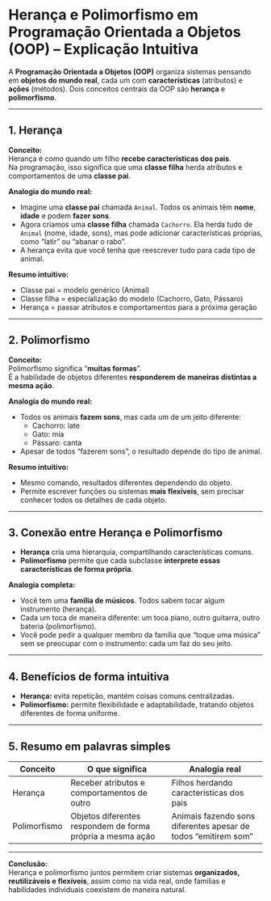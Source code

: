 # Herança e Polimorfismo em Programação Orientada a Objetos (OOP) – Explicação Intuitiva

A **Programação Orientada a Objetos (OOP)** organiza sistemas pensando em **objetos do mundo real**, cada um com **características** (atributos) e **ações** (métodos). Dois conceitos centrais da OOP são **herança** e **polimorfismo**.

---

## 1. Herança

**Conceito:**  
Herança é como quando um filho **recebe características dos pais**.  
Na programação, isso significa que uma **classe filha** herda atributos e comportamentos de uma **classe pai**.

**Analogia do mundo real:**  
- Imagine uma **classe pai** chamada `Animal`. Todos os animais têm **nome**, **idade** e podem **fazer sons**.  
- Agora criamos uma **classe filha** chamada `Cachorro`. Ela herda tudo de `Animal` (nome, idade, sons), mas pode adicionar características próprias, como “latir” ou “abanar o rabo”.  
- A herança evita que você tenha que reescrever tudo para cada tipo de animal.

**Resumo intuitivo:**  
- Classe pai = modelo genérico (Animal)  
- Classe filha = especialização do modelo (Cachorro, Gato, Pássaro)  
- Herança = passar atributos e comportamentos para a próxima geração  

---

## 2. Polimorfismo

**Conceito:**  
Polimorfismo significa “**muitas formas**”.  
É a habilidade de objetos diferentes **responderem de maneiras distintas a mesma ação**.

**Analogia do mundo real:**  
- Todos os animais **fazem sons**, mas cada um de um jeito diferente:  
  - Cachorro: late  
  - Gato: mia  
  - Pássaro: canta  
- Apesar de todos “fazerem sons”, o resultado depende do tipo de animal.  

**Resumo intuitivo:**  
- Mesmo comando, resultados diferentes dependendo do objeto.  
- Permite escrever funções ou sistemas **mais flexíveis**, sem precisar conhecer todos os detalhes de cada objeto.

---

## 3. Conexão entre Herança e Polimorfismo

- **Herança** cria uma hierarquia, compartilhando características comuns.  
- **Polimorfismo** permite que cada subclasse **interprete essas características de forma própria**.  

**Analogia completa:**  
- Você tem uma **família de músicos**. Todos sabem tocar algum instrumento (herança).  
- Cada um toca de maneira diferente: um toca piano, outro guitarra, outro bateria (polimorfismo).  
- Você pode pedir a qualquer membro da família que “toque uma música” sem se preocupar com o instrumento: cada um faz do seu jeito.

---

## 4. Benefícios de forma intuitiva

- **Herança:** evita repetição, mantém coisas comuns centralizadas.  
- **Polimorfismo:** permite flexibilidade e adaptabilidade, tratando objetos diferentes de forma uniforme.

---

## 5. Resumo em palavras simples

| Conceito      | O que significa                              | Analogia real                       |
|---------------|---------------------------------------------|------------------------------------|
| Herança       | Receber atributos e comportamentos de outro | Filhos herdando características dos pais |
| Polimorfismo  | Objetos diferentes respondem de forma própria a mesma ação | Animais fazendo sons diferentes apesar de todos “emitirem som” |

---

**Conclusão:**  
Herança e polimorfismo juntos permitem criar sistemas **organizados, reutilizáveis e flexíveis**, assim como na vida real, onde famílias e habilidades individuais coexistem de maneira natural.
